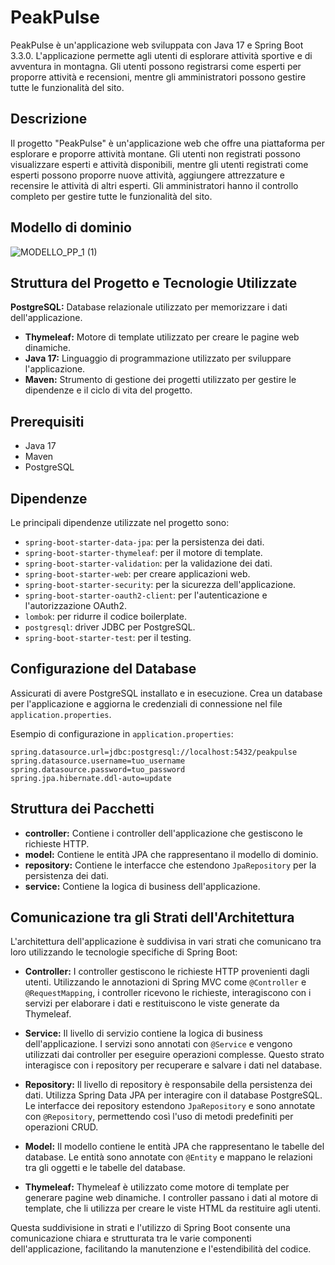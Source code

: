 # PeakPulse

PeakPulse è un'applicazione web sviluppata con Java 17 e Spring Boot 3.3.0. L'applicazione permette agli utenti di esplorare attività sportive e di avventura in montagna. Gli utenti possono registrarsi come esperti per proporre attività e recensioni, mentre gli amministratori possono gestire tutte le funzionalità del sito.

## Descrizione

Il progetto "PeakPulse" è un'applicazione web che offre una piattaforma per esplorare e proporre attività montane. Gli utenti non registrati possono visualizzare esperti e attività disponibili, mentre gli utenti registrati come esperti possono proporre nuove attività, aggiungere attrezzature e recensire le attività di altri esperti. Gli amministratori hanno il controllo completo per gestire tutte le funzionalità del sito.

## Modello di dominio
![MODELLO_PP_1 (1)](https://github.com/Ziappo24/SIW-PEAKPULSE-REPO/assets/128827674/be50cf16-f827-420b-a7d8-fb7c1c826083)


## Struttura del Progetto e Tecnologie Utilizzate

**PostgreSQL:** Database relazionale utilizzato per memorizzare i dati dell'applicazione.
- **Thymeleaf:** Motore di template utilizzato per creare le pagine web dinamiche.
- **Java 17:** Linguaggio di programmazione utilizzato per sviluppare l'applicazione.
- **Maven:** Strumento di gestione dei progetti utilizzato per gestire le dipendenze e il ciclo di vita del progetto.

## Prerequisiti

- Java 17
- Maven
- PostgreSQL

## Dipendenze

Le principali dipendenze utilizzate nel progetto sono:

- `spring-boot-starter-data-jpa`: per la persistenza dei dati.
- `spring-boot-starter-thymeleaf`: per il motore di template.
- `spring-boot-starter-validation`: per la validazione dei dati.
- `spring-boot-starter-web`: per creare applicazioni web.
- `spring-boot-starter-security`: per la sicurezza dell'applicazione.
- `spring-boot-starter-oauth2-client`: per l'autenticazione e l'autorizzazione OAuth2.
- `lombok`: per ridurre il codice boilerplate.
- `postgresql`: driver JDBC per PostgreSQL.
- `spring-boot-starter-test`: per il testing.

## Configurazione del Database

Assicurati di avere PostgreSQL installato e in esecuzione. Crea un database per l'applicazione e aggiorna le credenziali di connessione nel file `application.properties`.

Esempio di configurazione in `application.properties`:

```properties
spring.datasource.url=jdbc:postgresql://localhost:5432/peakpulse
spring.datasource.username=tuo_username
spring.datasource.password=tuo_password
spring.jpa.hibernate.ddl-auto=update
```
## Struttura dei Pacchetti

- **controller:** Contiene i controller dell'applicazione che gestiscono le richieste HTTP.
- **model:** Contiene le entità JPA che rappresentano il modello di dominio.
- **repository:** Contiene le interfacce che estendono `JpaRepository` per la persistenza dei dati.
- **service:** Contiene la logica di business dell'applicazione.

## Comunicazione tra gli Strati dell'Architettura

L'architettura dell'applicazione è suddivisa in vari strati che comunicano tra loro utilizzando le tecnologie specifiche di Spring Boot:

- **Controller:** I controller gestiscono le richieste HTTP provenienti dagli utenti. Utilizzando le annotazioni di Spring MVC come `@Controller` e `@RequestMapping`, i controller ricevono le richieste, interagiscono con i servizi per elaborare i dati e restituiscono le viste generate da Thymeleaf.

- **Service:** Il livello di servizio contiene la logica di business dell'applicazione. I servizi sono annotati con `@Service` e vengono utilizzati dai controller per eseguire operazioni complesse. Questo strato interagisce con i repository per recuperare e salvare i dati nel database.

- **Repository:** Il livello di repository è responsabile della persistenza dei dati. Utilizza Spring Data JPA per interagire con il database PostgreSQL. Le interfacce dei repository estendono `JpaRepository` e sono annotate con `@Repository`, permettendo così l'uso di metodi predefiniti per operazioni CRUD.

- **Model:** Il modello contiene le entità JPA che rappresentano le tabelle del database. Le entità sono annotate con `@Entity` e mappano le relazioni tra gli oggetti e le tabelle del database.

- **Thymeleaf:** Thymeleaf è utilizzato come motore di template per generare pagine web dinamiche. I controller passano i dati al motore di template, che li utilizza per creare le viste HTML da restituire agli utenti.

Questa suddivisione in strati e l'utilizzo di Spring Boot consente una comunicazione chiara e strutturata tra le varie componenti dell'applicazione, facilitando la manutenzione e l'estendibilità del codice.
